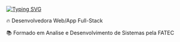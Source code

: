 [![Typing SVG](https://readme-typing-svg.herokuapp.com/?color=F73BE0&size=35&center=true&vCenter=true&width=1000&lines=Olá,+Meu+Nome+é+Emmanuel+Stocco;Dev+Full+Stack;+:%29)](https://git.io/typing-svg)

🔥 Desenvolvedora Web/App Full-Stack 

📚 Formado em Analise e Desenvolvimento de Sistemas pela FATEC
